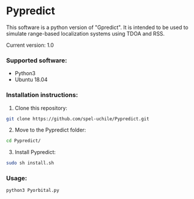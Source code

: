 # Pypredict

This software is a python version of "Gpredict". It is intended to be used to simulate range-based localization systems using TDOA and RSS.

Current version: 1.0

### Supported software:

* Python3
* Ubuntu 18.04

### Installation instructions:

1. Clone this repository:
```bash
git clone https://github.com/spel-uchile/Pypredict.git
```
2. Move to the Pypredict folder:
```bash
cd Pypredict/
```
3. Install Pypredict:
```bash
sudo sh install.sh
```

### Usage:
```bash
python3 Pyorbital.py
```
